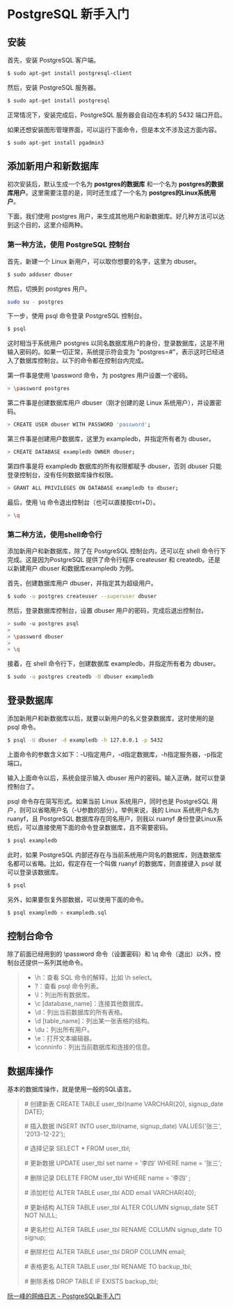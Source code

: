 # PostgreSQL 新手入门

## 安装

首先，安装 PostgreSQL 客户端。

```bash
$ sudo apt-get install postgresql-client
```

然后，安装 PostgreSQL 服务器。

```bash
$ sudo apt-get install postgresql
```

正常情况下，安装完成后，PostgreSQL 服务器会自动在本机的 5432 端口开启。

如果还想安装图形管理界面，可以运行下面命令，但是本文不涉及这方面内容。

```bash
$ sudo apt-get install pgadmin3
```

## 添加新用户和新数据库

初次安装后，默认生成一个名为 **postgres的数据库** 和一个名为 **postgres的数据库用户**。这里需要注意的是，同时还生成了一个名为 **postgres的Linux系统用户**。

下面，我们使用 postgres 用户，来生成其他用户和新数据库。好几种方法可以达到这个目的，这里介绍两种。

### 第一种方法，使用 PostgreSQL 控制台

首先，新建一个 Linux 新用户，可以取你想要的名字，这里为 dbuser。

```bash
$ sudo adduser dbuser
```

然后，切换到 postgres 用户。

```bash
sudo su - postgres
```

下一步，使用 psql 命令登录 PostgreSQL 控制台。

```bash
$ psql
```

这时相当于系统用户 postgres 以同名数据库用户的身份，登录数据库，这是不用输入密码的。如果一切正常，系统提示符会变为 "postgres=#"，表示这时已经进入了数据库控制台。以下的命令都在控制台内完成。

第一件事是使用 \password 命令，为 postgres 用户设置一个密码。

```bash
> \password postgres
```

第二件事是创建数据库用户 dbuser（刚才创建的是 Linux 系统用户），并设置密码。

```bash
> CREATE USER dbuser WITH PASSWORD 'password';
```

第三件事是创建用户数据库，这里为 exampledb，并指定所有者为 dbuser。

```bash
> CREATE DATABASE exampledb OWNER dbuser;
```

第四件事是将 exampledb 数据库的所有权限都赋予 dbuser，否则 dbuser 只能登录控制台，没有任何数据库操作权限。

```bash
> GRANT ALL PRIVILEGES ON DATABASE exampledb to dbuser;
```

最后，使用 \q 命令退出控制台（也可以直接按ctrl+D）。

```bash
> \q
```

### 第二种方法，使用shell命令行

添加新用户和新数据库，除了在 PostgreSQL 控制台内，还可以在 shell 命令行下完成。这是因为PostgreSQL 提供了命令行程序 createuser 和 createdb。还是以新建用户 dbuser 和数据库exampledb 为例。

首先，创建数据库用户 dbuser，并指定其为超级用户。

```bash
$ sudo -u postgres createuser --superuser dbuser
```

然后，登录数据库控制台，设置 dbuser 用户的密码，完成后退出控制台。

```bash
> sudo -u postgres psql
>
> \password dbuser
>
> \q
```

接着，在 shell 命令行下，创建数据库 exampledb，并指定所有者为 dbuser。

```bash
$ sudo -u postgres createdb -O dbuser exampledb
```

## 登录数据库

添加新用户和新数据库以后，就要以新用户的名义登录数据库，这时使用的是 psql 命令。

```bash
$ psql -U dbuser -d exampledb -h 127.0.0.1 -p 5432
```

上面命令的参数含义如下：-U指定用户，-d指定数据库，-h指定服务器，-p指定端口。

输入上面命令以后，系统会提示输入 dbuser 用户的密码。输入正确，就可以登录控制台了。

psql 命令存在简写形式。如果当前 Linux 系统用户，同时也是 PostgreSQL 用户，则可以省略用户名（-U参数的部分）。举例来说，我的 Linux 系统用户名为ruanyf，且 PostgreSQL 数据库存在同名用户，则我以 ruanyf 身份登录Linux系统后，可以直接使用下面的命令登录数据库，且不需要密码。

```bash
$ psql exampledb
```

此时，如果 PostgreSQL 内部还存在与当前系统用户同名的数据库，则连数据库名都可以省略。比如，假定存在一个叫做 ruanyf 的数据库，则直接键入 psql 就可以登录该数据库。

```bash
$ psql
```

另外，如果要恢复外部数据，可以使用下面的命令。

```bash
$ psql exampledb < exampledb.sql
```

## 控制台命令

除了前面已经用到的 \password 命令（设置密码）和 \q 命令（退出）以外，控制台还提供一系列其他命令。

> - \h：查看 SQL 命令的解释，比如 \h select。
> - \?：查看 psql 命令列表。
> - \l：列出所有数据库。
> - \c [database_name]：连接其他数据库。
> - \d：列出当前数据库的所有表格。
> - \d [table_name]：列出某一张表格的结构。
> - \du：列出所有用户。
> - \e：打开文本编辑器。
> - \conninfo：列出当前数据库和连接的信息。

## 数据库操作

基本的数据库操作，就是使用一般的SQL语言。

> \# 创建新表
> CREATE TABLE user_tbl(name VARCHAR(20), signup_date DATE);
>
> \# 插入数据
> INSERT INTO user_tbl(name, signup_date) VALUES('张三', '2013-12-22');
>
> \# 选择记录
> SELECT * FROM user_tbl;
>
> \# 更新数据
> UPDATE user_tbl set name = '李四' WHERE name = '张三';
>
> \# 删除记录
> DELETE FROM user_tbl WHERE name = '李四' ;
>
> \# 添加栏位
> ALTER TABLE user_tbl ADD email VARCHAR(40);
>
> \# 更新结构
> ALTER TABLE user_tbl ALTER COLUMN signup_date SET NOT NULL;
>
> \# 更名栏位
> ALTER TABLE user_tbl RENAME COLUMN signup_date TO signup;
>
> \# 删除栏位
> ALTER TABLE user_tbl DROP COLUMN email;
>
> \# 表格更名
> ALTER TABLE user_tbl RENAME TO backup_tbl;
>
> \# 删除表格
> DROP TABLE IF EXISTS backup_tbl;

[阮一峰的网络日志 - PostgreSQL新手入门](https://www.ruanyifeng.com/blog/2013/12/getting_started_with_postgresql.html)
